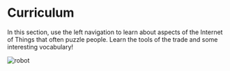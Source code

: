 
# Curriculum

In this section, use the left navigation to learn about aspects of the Internet of Things that often puzzle people. Learn the tools of the trade and some interesting vocabulary!

![robot](/r1.png)
